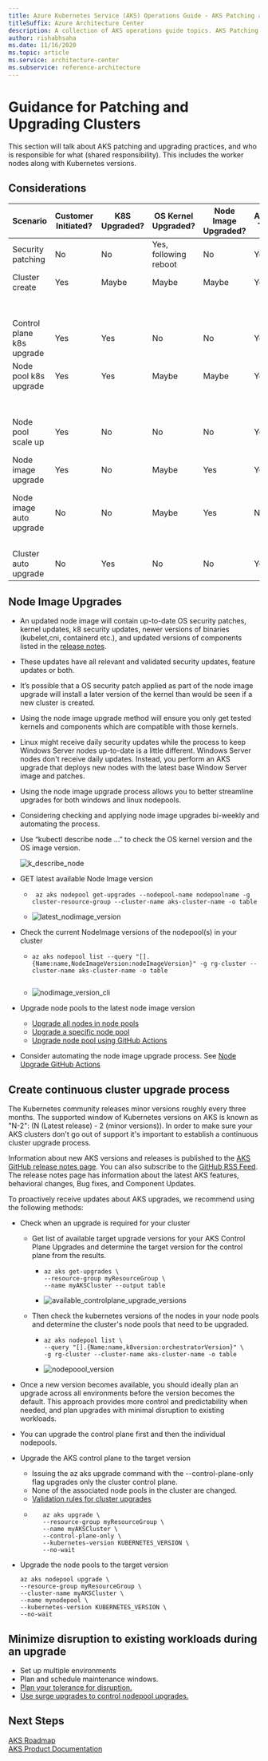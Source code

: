 ```yaml
---
title: Azure Kubernetes Service (AKS) Operations Guide - AKS Patching and Upgrading
titleSuffix: Azure Architecture Center
description: A collection of AKS operations guide topics. AKS Patching and Upgrading.
author: rishabhsaha
ms.date: 11/16/2020
ms.topic: article
ms.service: architecture-center
ms.subservice: reference-architecture
---
```


# Guidance for Patching and Upgrading Clusters

This section will talk about AKS patching and upgrading practices, and who is responsible for what (shared responsibility). This includes the worker nodes along with Kubernetes versions.

## Considerations
 | Scenario                  | Customer Initiated? | K8S Upgraded? | OS Kernel Upgraded?    | Node Image Upgraded? | Available Today?  | Notes                                                                                                                                                                                              |
|---------------------------|---------------------|---------------|------------------------|----------------------|--------------------------|----------------------------------------------------------------------------------------------------------------------------------------------------------------------------------------------------|
| Security patching         | No                  | No            | Yes, following reboot  | No                   | Yes                      | https://help.ubuntu.com/community/AutomaticSecurityUpdates                                                                                                                                                                                                                                                                                                                                     
| Cluster create            | Yes                 | Maybe         | Maybe                  | Maybe                | Yes                      | The node image will be upgraded relative to an existing cluster if a new release is available.                                                                                                     |
|                           |                     |               |                        |                      |                          | The OS kernel will be upgraded if an updated node image is released and it uses an updated kernel.                                                                                                 |
| Control plane k8s upgrade | Yes                 | Yes           | No                     | No                   | Yes                      | Upgrading the k8s version on the control plane only does not upgrade the OS kernel or node image.                                                                                                  |
| Node pool k8s upgrade     | Yes                 | Yes           | Maybe                  | Maybe                | Yes                      | The node image will be upgraded if a new release is available.                                                                                                                                     |
|                           |                     |               |                        |                      |                          | The OS kernel will be upgraded if an updated node image is released and it uses an updated kernel.                                                                                                 |
| Node pool scale up        | Yes                 | No            | No                     | No                   | Yes                      | Node scale up uses the model associated with the VMSS when it was created.  The OS kernel will get upgraded once security patches are applied and the node is rebooted.                                |
| Node image upgrade        | Yes                 | No            | Maybe                  | Yes                  | Yes                       | The OS kernel will be upgraded if an updated node image is released and it uses an updated kernel.  The agent pool get upgrade profile API can be used to determine the latest node image version.                                                                                                                                                                                                                                                          
| Node image auto upgrade   | No                  | No            | Maybe                  | Yes                  | No                       | The OS kernel will be upgraded if an updated node image is released and it uses an updated kernel.                                                                                                 |
|                           |                     |               |                        |                      |                          | Planned - https://github.com/Azure/AKS/issues/1486                                                                                                                                                 |
| Cluster auto upgrade      | No                  | Yes           | No                     | No                   | Yes                       | In Preview - https://docs.microsoft.com/azure/aks/upgrade-cluster#set-auto-upgrade-channel-preview                                                                                                                                              |

## Node Image Upgrades

 * An updated node image will contain up-to-date OS security patches, kernel updates, k8 security updates, newer versions of binaries (kubelet,cni, containerd etc.), and updated versions of components listed in the [release notes](https://github.com/Azure/AKS/releases). 
 * These updates have all relevant and validated security updates, feature updates or both.
* It’s possible that a OS security patch applied as part of the node image upgrade will install a later version of the kernel than would be seen if a new cluster is created.
 * Using the node image upgrade method will ensure you only get tested kernels and components which are compatible with those kernels.
 * Linux might receive daily security updates while the process to keep Windows Server nodes up-to-date is a little different. Windows Server nodes don't receive daily updates. Instead, you perform an AKS upgrade that deploys new nodes with the latest base Window Server image and patches.
 * Using the node image upgrade process allows you to better streamline upgrades for both windows and linux nodepools. 
 * Considering checking and applying node image upgrades bi-weekly and automating the process.
 * Use “kubectl describe node …” to check the OS kernel version and the OS image version.

    ![k_describe_node](images/os_kernel_image_version.png)

* GET latest available Node Image version
    * ```
       az aks nodepool get-upgrades --nodepool-name nodepoolname -g cluster-resource-group --cluster-name aks-cluster-name -o table
      ```
    * ![latest_nodimage_version](images/latest_node_image_version.png)
* Check the current NodeImage versions of the nodepool(s) in your cluster
    * ```
      az aks nodepool list --query "[].{Name:name,NodeImageVersion:nodeImageVersion}" -g rg-cluster --cluster-name aks-cluster-name -o table
    
    * ![nodimage_version_cli](images/nodeimage_versions_cli.png)
* Upgrade node pools to the latest node image version
    * [Upgrade all nodes in node pools](https://docs.microsoft.com/azure/aks/node-image-upgrade#upgrade-all-nodes-in-all-node-pools)
    * [Upgrade a specific node pool](https://docs.microsoft.com/azure/aks/node-image-upgrade#upgrade-a-specific-node-pool)
    * [Upgrade node pool using GitHub Actions](https://docs.microsoft.com/azure/aks/node-upgrade-github-actions)
* Consider automating the node image upgrade process. See [Node Upgrade GitHub Actions](https://docs.microsoft.com/en-us/azure/aks/node-upgrade-github-actions)



## Create continuous cluster upgrade process
The Kubernetes community releases minor versions roughly every three months. The supported window of Kubernetes versions on AKS is known as "N-2": (N (Latest release) - 2 (minor versions)). In order to make sure your AKS clusters don't go out of support it's important to establish a continuous cluster upgrade process.

Information about new AKS versions and releases is published to the [AKS GitHub release notes page](https://github.com/Azure/AKS/releases). You can also subscribe to the [GitHub RSS Feed](https://github.com/Azure/AKS/releases.atom). The release notes page has information about the latest AKS features, behavioral changes, Bug fixes, and Component Updates.

To proactively receive updates about AKS upgrades, we recommend using the following methods:

* Check when an upgrade is required for your cluster
    * Get list of available target upgrade versions for your AKS Control Plane Upgrades and determine the target version for the control plane from the results.
        * ```
          az aks get-upgrades \
          --resource-group myResourceGroup \
          --name myAKSCluster --output table 
          ```
        * ![available_controlplane_upgrade_versions](images/available_cp_upgrade_versions.png)
    
    * Then check the kubernetes versions of the nodes in your node pools and determine the cluster's node pools that need to be upgraded.
        * ```
          az aks nodepool list \  
          --query "[].{Name:name,k8version:orchestratorVersion}" \  
          -g rg-cluster --cluster-name aks-cluster-name -o table
          ```
        * ![nodepoool_version](images/nodepool_versions.png)


* Once a new version becomes available, you should ideally plan an upgrade across all environments before the version becomes the default. This approach provides more control and predictability when needed, and plan upgrades with minimal disruption to existing workloads.
* You can upgrade the control plane first and then the individual nodepools.
* Upgrade the AKS  control plane to the target version
   * Issuing the az aks upgrade command with the --control-plane-only flag upgrades only the cluster control plane. 
   * None of the associated node pools in the cluster are changed.
   * [Validation rules for cluster upgrades](https://docs.microsoft.com/azure/aks/use-multiple-node-pools#validation-rules-for-upgrades)
   * ```
        az aks upgrade \
        --resource-group myResourceGroup \  
        --name myAKSCluster \ 
        --control-plane-only \  
        --kubernetes-version KUBERNETES_VERSION \  
        --no-wait
     ```
* Upgrade the node pools to the target version
    ```
    az aks nodepool upgrade \
    --resource-group myResourceGroup \
    --cluster-name myAKSCluster \
    --name mynodepool \
    --kubernetes-version KUBERNETES_VERSION \
    --no-wait
    ```

## Minimize disruption to existing workloads during an upgrade
* Set up multiple environments
* Plan and schedule maintenance windows.
* [Plan your tolerance for disruption.](https://docs.microsoft.com/en-us/azure/aks/operator-best-practices-scheduler#plan-for-availability-using-pod-disruption-budgets)
* [Use surge upgrades to control nodepool upgrades.](https://docs.microsoft.com/azure/aks/upgrade-cluster#customize-node-surge-upgrade)

## Next Steps

[AKS Roadmap](https://aka.ms/aks/roadmap)  
[AKS Product Documentation](/azure/aks)